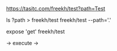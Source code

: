 

https://tasitc.com/freekh/test?path=Test


ls ?path > freekh/test
freekh/test --path='.'

expose 'get' freekh/test







-> execute
->


